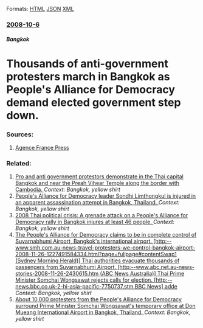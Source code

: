 
Formats: [HTML](/news/2008/10/6/thousands-of-anti-government-protesters-march-in-bangkok-as-people-s-alliance-for-democracy-demand-elected-government-step-down.html)  [JSON](/news/2008/10/6/thousands-of-anti-government-protesters-march-in-bangkok-as-people-s-alliance-for-democracy-demand-elected-government-step-down.json)  [XML](/news/2008/10/6/thousands-of-anti-government-protesters-march-in-bangkok-as-people-s-alliance-for-democracy-demand-elected-government-step-down.xml)  

### [2008-10-6](/news/2008/10/6/index.md)

##### Bangkok
#  Thousands of anti-government protesters march in Bangkok as People's Alliance for Democracy demand elected government step down. 




### Sources:

1. [Agence France Press](http://ca.news.yahoo.com/s/afp/081006/world/thailand_politics_protest)

### Related:

1. [ Pro and anti government protestors demonstrate in the Thai capital Bangkok and near the Preah Vihear Temple along the border with Cambodia. ](/news/2009/09/19/pro-and-anti-government-protestors-demonstrate-in-the-thai-capital-bangkok-and-near-the-preah-vihear-temple-along-the-border-with-cambodia.md) _Context: Bangkok, yellow shirt_
2. [ People's Alliance for Democracy leader Sondhi Limthongkul is injured in an apparent assassination attempt in Bangkok, Thailand. ](/news/2009/04/17/people-s-alliance-for-democracy-leader-sondhi-limthongkul-is-injured-in-an-apparent-assassination-attempt-in-bangkok-thailand.md) _Context: Bangkok, yellow shirt_
3. [ 2008 Thai political crisis: A grenade attack on a People's Alliance for Democracy rally in Bangkok injures at least 46 people. ](/news/2008/11/30/2008-thai-political-crisis-a-grenade-attack-on-a-people-s-alliance-for-democracy-rally-in-bangkok-injures-at-least-46-people.md) _Context: Bangkok, yellow shirt_
4. [ The People's Alliance for Democracy claims to be in complete control of Suvarnabhumi Airport, Bangkok's international airport. [http:--www.smh.com.au-news-travel-protesters-we-control-bangkok-airport-2008-11-26-1227491584334.html?page=fullpage#contentSwap1 (Sydney Morning Herald)] Thai authorities evacuate thousands of passengers from Suvarnabhumi Airport. [http:--www.abc.net.au-news-stories-2008-11-26-2430615.htm (ABC News Australia)] Thai Prime Minister Somchai Wongsawat rejects calls for election. [http:--news.bbc.co.uk-2-hi-asia-pacific-7750737.stm BBC News] adde](/news/2008/11/26/the-people-s-alliance-for-democracy-claims-to-be-in-complete-control-of-suvarnabhumi-airport-bangkok-s-international-airport-http-www.md) _Context: Bangkok, yellow shirt_
5. [ About 10,000 protesters from the People's Alliance for Democracy surround Prime Minister Somchai Wongsawat's temporary office at Don Mueang International Airport in Bangkok, Thailand. ](/news/2008/11/25/about-10-000-protesters-from-the-people-s-alliance-for-democracy-surround-prime-minister-somchai-wongsawat-s-temporary-office-at-don-mueang.md) _Context: Bangkok, yellow shirt_
